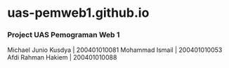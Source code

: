 # uas-pemweb1.github.io

<h3>Project UAS Pemograman Web 1</h3>

Michael Junio Kusdya | 200401010081
Mohammad Ismail | 200401010053
Afdi Rahman Hakiem | 200401010088
